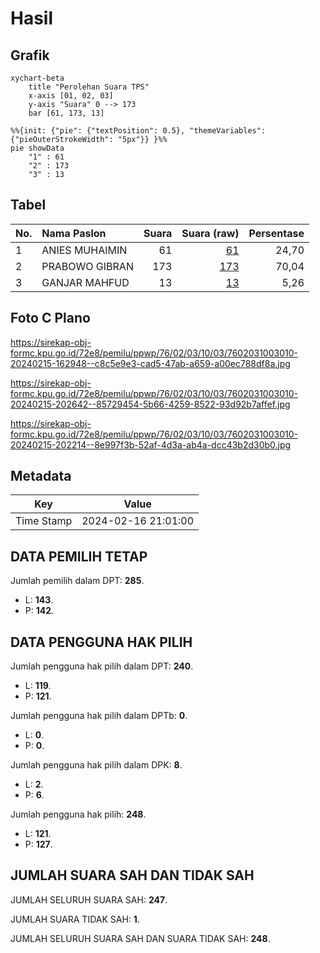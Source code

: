 # Hasil

## Grafik

```mermaid
xychart-beta
    title "Perolehan Suara TPS"
    x-axis [01, 02, 03]
    y-axis "Suara" 0 --> 173
    bar [61, 173, 13]
```

```mermaid
%%{init: {"pie": {"textPosition": 0.5}, "themeVariables": {"pieOuterStrokeWidth": "5px"}} }%%
pie showData
    "1" : 61
    "2" : 173
    "3" : 13
```

## Tabel

| No. | Nama Paslon    | Suara | Suara (raw) | Persentase |
|:--- |:-------------- | -----:| -----------:| ----------:|
| 1   | ANIES MUHAIMIN | 61    | [61][p-1]   | 24,70      |
| 2   | PRABOWO GIBRAN | 173   | [173][p-2]  | 70,04      |
| 3   | GANJAR MAHFUD  | 13    | [13][p-3]   | 5,26       |


[p-1]: https://github.com/gigit-pemilu/pemilu-2024-76-sulawesi-barat/blob/main/pilpres/hitung-suara/sub/76-sulawesi-barat/sub/02-mamuju/sub/03-kalukku/sub/1003-kalukku/sub/010-tps/sub/paslon-1.txt
[p-2]: https://github.com/gigit-pemilu/pemilu-2024-76-sulawesi-barat/blob/main/pilpres/hitung-suara/sub/76-sulawesi-barat/sub/02-mamuju/sub/03-kalukku/sub/1003-kalukku/sub/010-tps/sub/paslon-2.txt
[p-3]: https://github.com/gigit-pemilu/pemilu-2024-76-sulawesi-barat/blob/main/pilpres/hitung-suara/sub/76-sulawesi-barat/sub/02-mamuju/sub/03-kalukku/sub/1003-kalukku/sub/010-tps/sub/paslon-3.txt

## Foto C Plano

https://sirekap-obj-formc.kpu.go.id/72e8/pemilu/ppwp/76/02/03/10/03/7602031003010-20240215-162948--c8c5e9e3-cad5-47ab-a659-a00ec788df8a.jpg

https://sirekap-obj-formc.kpu.go.id/72e8/pemilu/ppwp/76/02/03/10/03/7602031003010-20240215-202642--85729454-5b66-4259-8522-93d92b7affef.jpg

https://sirekap-obj-formc.kpu.go.id/72e8/pemilu/ppwp/76/02/03/10/03/7602031003010-20240215-202214--8e997f3b-52af-4d3a-ab4a-dcc43b2d30b0.jpg


## Metadata

| Key        | Value               |
| ---------- | ------------------- |
| Time Stamp | 2024-02-16 21:01:00 |


## DATA PEMILIH TETAP

Jumlah pemilih dalam DPT: **285**.
 * L: **143**.
 * P: **142**.

## DATA PENGGUNA HAK PILIH

Jumlah pengguna hak pilih dalam DPT: **240**.
 * L: **119**.
 * P: **121**.

Jumlah pengguna hak pilih dalam DPTb: **0**.
 * L: **0**.
 * P: **0**.

Jumlah pengguna hak pilih dalam DPK: **8**.
 * L: **2**.
 * P: **6**.

Jumlah pengguna hak pilih: **248**.
 * L: **121**.
 * P: **127**.

## JUMLAH SUARA SAH DAN TIDAK SAH

JUMLAH SELURUH SUARA SAH: **247**.

JUMLAH SUARA TIDAK SAH: **1**.

JUMLAH SELURUH SUARA SAH DAN SUARA TIDAK SAH: **248**.


